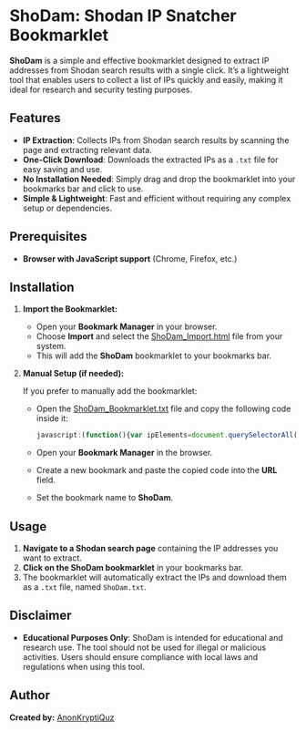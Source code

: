 # ShoDam: Shodan IP Snatcher Bookmarklet

**ShoDam** is a simple and effective bookmarklet designed to extract IP addresses from Shodan search results with a single click. It’s a lightweight tool that enables users to collect a list of IPs quickly and easily, making it ideal for research and security testing purposes.

## **Features**

- **IP Extraction**: Collects IPs from Shodan search results by scanning the page and extracting relevant data.
- **One-Click Download**: Downloads the extracted IPs as a `.txt` file for easy saving and use.
- **No Installation Needed**: Simply drag and drop the bookmarklet into your bookmarks bar and click to use.
- **Simple & Lightweight**: Fast and efficient without requiring any complex setup or dependencies.

## **Prerequisites**

- **Browser with JavaScript support** (Chrome, Firefox, etc.)

## **Installation**

1. **Import the Bookmarklet:**

   - Open your **Bookmark Manager** in your browser.
   - Choose **Import** and select the [ShoDam_Import.html](ShoDam_Import.html) file from your system.
   - This will add the **ShoDam** bookmarklet to your bookmarks bar.

2. **Manual Setup (if needed):**

   If you prefer to manually add the bookmarklet:
   - Open the [ShoDam_Bookmarklet.txt](ShoDam_Bookmarklet.txt) file and copy the following code inside it:

     ```javascript
     javascript:(function(){var ipElements=document.querySelectorAll('strong');var ips=[];ipElements.forEach(function(e){ips.push(e.innerHTML.replace(/[&quot;']/g,'').trim())});var ipsString=ips.join('\n');var a=document.createElement('a');a.href='data:text/plain;charset=utf-8,'+encodeURIComponent(ipsString);a.download='ShoDam.txt';document.body.appendChild(a);a.click();document.body.removeChild(a);URL.revokeObjectURL(a.href);})();
     ```

   - Open your **Bookmark Manager** in the browser.
   - Create a new bookmark and paste the copied code into the **URL** field.
   - Set the bookmark name to **ShoDam**.

## **Usage**

1. **Navigate to a Shodan search page** containing the IP addresses you want to extract.
2. **Click on the ShoDam bookmarklet** in your bookmarks bar.
3. The bookmarklet will automatically extract the IPs and download them as a `.txt` file, named `ShoDam.txt`.

## **Disclaimer**

- **Educational Purposes Only**: ShoDam is intended for educational and research use. The tool should not be used for illegal or malicious activities. Users should ensure compliance with local laws and regulations when using this tool.

## **Author**

**Created by:** [AnonKryptiQuz](https://AnonKryptiQuz.github.io/)
